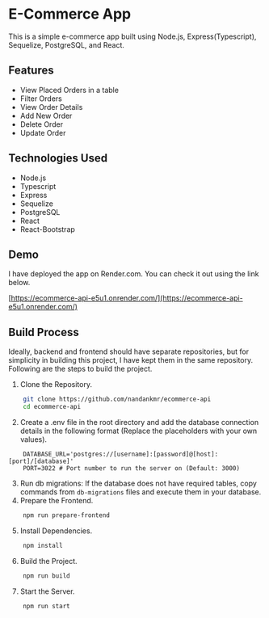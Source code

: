 # E-Commerce App
This is a simple e-commerce app built using Node.js, Express(Typescript), Sequelize, PostgreSQL, and React.

## Features
- View Placed Orders in a table
- Filter Orders
- View Order Details
- Add New Order
- Delete Order
- Update Order

## Technologies Used
- Node.js
- Typescript
- Express
- Sequelize
- PostgreSQL
- React
- React-Bootstrap

## Demo
I have deployed the app on Render.com. You can check it out using the link below.

[https://ecommerce-api-e5u1.onrender.com/](https://ecommerce-api-e5u1.onrender.com/)

## Build Process

Ideally, backend and frontend should have separate repositories, but for simplicity in building this project, I have kept them in the same repository.
Following are the steps to build the project.
1. Clone the Repository.
```bash
    git clone https://github.com/nandankmr/ecommerce-api
    cd ecommerce-api
```
2. Create a .env file in the root directory and add the database connection details in the following format (Replace the placeholders with your own values).
```
    DATABASE_URL='postgres://[username]:[password]@[host]:[port]/[database]'
    PORT=3022 # Port number to run the server on (Default: 3000)
```
3. Run db migrations: If the database does not have required tables, copy commands from `db-migrations` files and execute them in your database.
4. Prepare the Frontend.
```bash
    npm run prepare-frontend
```
5. Install Dependencies.
```bash
    npm install
```
6. Build the Project.
```bash
    npm run build
```
7. Start the Server.
```bash
    npm run start
```

